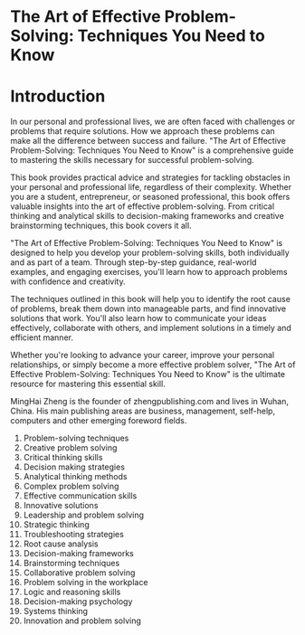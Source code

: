 # The Art of Effective Problem-Solving: Techniques You Need to Know

# Introduction

In our personal and professional lives, we are often faced with challenges or problems that require solutions. How we approach these problems can make all the difference between success and failure. "The Art of Effective Problem-Solving: Techniques You Need to Know" is a comprehensive guide to mastering the skills necessary for successful problem-solving.

This book provides practical advice and strategies for tackling obstacles in your personal and professional life, regardless of their complexity. Whether you are a student, entrepreneur, or seasoned professional, this book offers valuable insights into the art of effective problem-solving. From critical thinking and analytical skills to decision-making frameworks and creative brainstorming techniques, this book covers it all.

"The Art of Effective Problem-Solving: Techniques You Need to Know" is designed to help you develop your problem-solving skills, both individually and as part of a team. Through step-by-step guidance, real-world examples, and engaging exercises, you'll learn how to approach problems with confidence and creativity.

The techniques outlined in this book will help you to identify the root cause of problems, break them down into manageable parts, and find innovative solutions that work. You'll also learn how to communicate your ideas effectively, collaborate with others, and implement solutions in a timely and efficient manner.

Whether you're looking to advance your career, improve your personal relationships, or simply become a more effective problem solver, "The Art of Effective Problem-Solving: Techniques You Need to Know" is the ultimate resource for mastering this essential skill.

MingHai Zheng is the founder of zhengpublishing.com and lives in Wuhan, China. His main publishing areas are business, management, self-help, computers and other emerging foreword fields.



1. Problem-solving techniques
2. Creative problem solving
3. Critical thinking skills
4. Decision making strategies
5. Analytical thinking methods
6. Complex problem solving
7. Effective communication skills
8. Innovative solutions
9. Leadership and problem solving
10. Strategic thinking
11. Troubleshooting strategies
12. Root cause analysis
13. Decision-making frameworks
14. Brainstorming techniques
15. Collaborative problem solving
16. Problem solving in the workplace
17. Logic and reasoning skills
18. Decision-making psychology
19. Systems thinking
20. Innovation and problem solving

